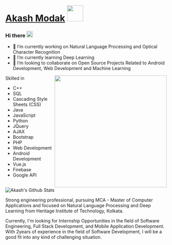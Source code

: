 # [Akash Modak](http://akashmodak97.wixsite.com/akashmodak) <img src="https://github.com/TheDudeThatCode/TheDudeThatCode/blob/master/Assets/Developer.gif" width="50px">

### Hi there <img src="https://github.com/TheDudeThatCode/TheDudeThatCode/blob/master/Assets/Hi.gif" width="20px">

<!--
**akashmodak97/akashmodak97** is a ✨ _special_ ✨ repository because its `README.md` (this file) appears on your GitHub profile.

Here are some ideas to get you started:
- 🤔 I’m looking for help with ...
- 💬 Ask me about ...
- 📫 How to reach me: ...

- 😄 Pronouns: ...
- ⚡ Fun fact: ...
-->
- 🔭 I’m currently working on Natural Language Processing and Optical Character Recognition
- 🌱 I’m currently learning Deep Learning
- 👯 I’m looking to collaborate on Open Source Projects Related to Android Development, Web Development and Machine Learning

<img align="right" src="https://media.giphy.com/media/3o7qE1YN7aBOFPRw8E/giphy.gif" height="350px" />

Skilled in 
- C++
- SQL
- Cascading Style Sheets (CSS)
- Java
- JavaScript
- Python
- JQuery
- AJAX
- Bootstrap
- PHP
- Web Development
- Android Development
- Vue.js
- Firebase
- Google API

![Akash's Github Stats](https://github-readme-stats.vercel.app/api?username=akashmodak97&show_icons=true&hide_border=true)

Strong engineering professional, pursuing MCA - Master of Computer Applications and focused on Natural Language Processing and Deep Learning from Heritage Institute of Technology, Kolkata. 

Currently, I'm looking for Internship Opportunities in the field of Software Engineering, Full Stack Development, and Mobile Application Development. With 2years of experience in the field of Software Development, I will be a good fit into any kind of challenging situation. 
